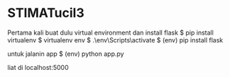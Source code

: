 # STIMATucil3

Pertama kali buat dulu virtual environment dan install flask
$ pip install virtualenv
$ virtualenv env
$ .\env\Scripts\activate
$ (env) pip install flask

untuk jalanin app
$ (env) python app.py

liat di localhost:5000

